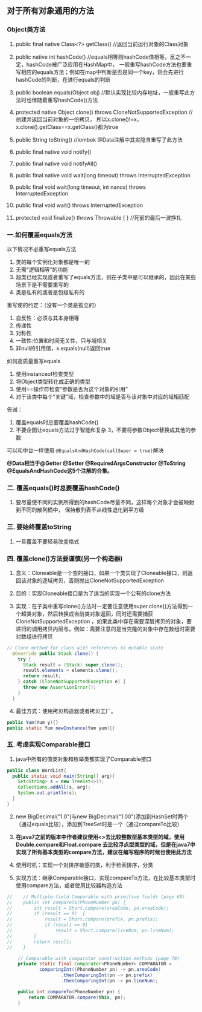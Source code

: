 ## 对于所有对象通用的方法
### Object类方法
1. public final native Class<?> getClass() //返回当前运行对象的Class对象

2. public native int hashCode() //equals相等则hashCode值相等，反之不一定，hashCode被广泛应用在HashMap中，
一般重写hashCode方法也要重写相应的equals方法；例如在map中判断是否是同一个key，则会先进行hashCode的判断，在进行equals的判断

3. public boolean equals(Object obj) //默认实现比较内存地址，一般重写此方法时也伴随着重写hashCode()方法

4. protected native Object clone() throws CloneNotSupportedException //创建并返回当前对象的一份拷贝，
所以x.clone()!=x，x.clone().getClass==x.getClass()都为true

5. public String toString() //lombok @Data注解中其实隐含重写了此方法

6. public final native void notify()
7. public final native void notifyAll()
8. public final native void wait(long timeout) throws InterruptedException
9. public final void wait(long timeout, int nanos) throws InterruptedException
10. public final void wait() throws InterruptedException
11. protected void finalize() throws Throwable { } //死前的最后一波挣扎


### 一.如何覆盖equals方法
  
以下情况不必重写equals方法  
1. 类的每个实例化对象都是唯一的
2. 无需“逻辑相等”的功能
3. 超类已经实现或者重写了equals方法，则在子类中是可以继承的，因此在某些场景下是不需要重写的
4. 类是私有的或者是包级私有的

重写使的约定：（没有一个类是孤立的）  
1. 自反性：必须与其本身相等
2. 传递性
3. 对称性
4. 一致性:位置和时间无关性，只与域相关
5. 非null的引用值，x.equals(null)返回true

如何高质量重写equals  
1. 使用instanceof检查类型
2. 将Object类型转化成正确的类型
3. 使用==操作符检查“参数是否为这个对象的引用”
4. 对于该类中每个“关键”域，检查参数中的域是否与该对象中对应的域相匹配  

告诫：
1. 覆盖equals时总要覆盖hashCode()
2. 不要企图让equals方法过于智能和复杂
3，不要将参数Object替换成其他的参数

可以和中台一样使用 `@EqualsAndHashCode(callSuper = true)`解决
 
**@Data相当于@Getter @Setter @RequiredArgsConstructor @ToString @EqualsAndHashCode这5个注解的合集。**
 
### 二. 覆盖equals()时总要覆盖hashCode()
1. 要尽量使不同的实例所得到的hashCode尽量不同，这样每个对象才会被映射到不同的散列桶中，
保持散列表不从线性退化到平方级

### 三. 要始终覆盖toString
1. 一旦覆盖不要轻易改变格式
 
### 四. 覆盖clone()方法要谨慎(另一个构造器)
1. 意义：Cloneable是一个空的接口，如果一个类实现了Cloneable接口，则返回该对象的逐域拷贝，否则抛出CloneNotSupportedException

2. 目的：实现Cloneable接口是为了适当的实现一个公有的clone方法

3. 实现：在子类中重写clone()方法时一定要注意使用super.clone()方法得到一个超类对象，然后转换成当前类对象返回，同时还需要捕获CloneNotSupportedException
，如果此类中存在需要深层拷贝的对象，要递归的调用拷贝内层与，例如：需要注意的是当克隆的对象中存在数组时需要对数组进行拷贝
```java
// Clone method for class with references to mutable state
  @Override public Stack clone() {
    try {
      Stack result = (Stack) super.clone();
      result.elements = elements.clone();
      return result;
    } catch (CloneNotSupportedException e) {
      throw new AssertionError();
    }
  }
```

4. 最佳方式：使用拷贝构造器或者拷贝工厂。
```java
public Yum(Yum y){}
public static Yum newInstance(Yum yum){}
```

### 五. 考虑实现Comparable接口
1. java中所有的值类对象和枚举类都实现了Comparable接口
```java
public class WordList{
  public static void main(String[] arg){
    Set<String> s = new TreeSet<>();
    Collections.addAll(s, arg);
    System.out.println(s);
  }
}
```

2. new BigDecimal("1.0")与new BigDecimal("1.00")添加到HashSet时两个（通过equals比较），添加到TreeSet时是一个（通过compareTo比较）
 
3. **在java7之前的版本中作者建议使用<>去比较整数型基本类型的域，使用Double.compare和Float.compare
去比较浮点型类型的域，但是在java7中实现了所有基本类型的compare方法，建议在编写程序的时候也使用此方法**
 
4. 使用时机：实现一个对排序敏感的类，利于检索排序，分类

5. 实现方法：继承Comparable接口，实现compareTo方法，在比较基本类型时使用compare方法，或者使用比较器构造方法
```java
//    // Multiple-field Comparable with primitive fields (page 69)
//    public int compareTo(PhoneNumber pn) {
//        int result = Short.compare(areaCode, pn.areaCode);
//        if (result == 0)  {
//            result = Short.compare(prefix, pn.prefix);
//            if (result == 0)
//                result = Short.compare(lineNum, pn.lineNum);
//        }
//        return result;
//    }

    // Comparable with comparator construction methods (page 70)
    private static final Comparator<PhoneNumber> COMPARATOR =
            comparingInt((PhoneNumber pn) -> pn.areaCode)
                    .thenComparingInt(pn -> pn.prefix)
                    .thenComparingInt(pn -> pn.lineNum);

    public int compareTo(PhoneNumber pn) {
        return COMPARATOR.compare(this, pn);
    }
```
 
 
 